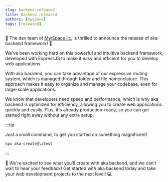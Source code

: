```yaml
---
slug: backend-released
title: Backend released
authors: [mwspace]
tags: [released]
--- 
```

 
🚀 The dev team of [MwSpace llc](https://mwspace.com), is thrilled to announce the release of aka backend framework! 🎉

We've been working hard on this powerful and intuitive backend framework, developed with ExpressJS to make it easy and efficient for you to develop web applications.

With aka backend, you can take advantage of our expressive routing system, which is managed through folder and file nomenclature. This approach makes it easy to organize and manage your codebase, even for large-scale applications.

We know that developers need speed and performance, which is why aka backend is optimized for efficiency, allowing you to create web applications quickly and easily. Plus, it's already production-ready, so you can get started right away without any extra setup.

:::tip

Just a small command, to get you started on something magnificent!

```bash
npx aka-create@latest
```
:::

💬 We're excited to see what you'll create with aka backend, and we can't wait to hear your feedback!
Get started with aka backend today and take your web development projects to the next level! 💻
